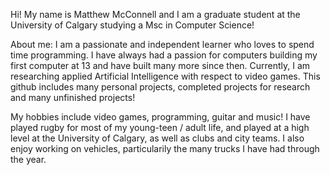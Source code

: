 Hi! My name is Matthew McConnell and I am a graduate student at the University of Calgary studying a Msc in Computer Science!

About me:
I am a passionate and independent learner who loves to spend time programming. I have always had a passion for computers building my first computer at 13 and have built many more since then. Currently, I am researching applied Artificial Intelligence with respect to video games. This github includes many personal projects, completed projects for research and many unfinished projects! 

My hobbies include video games, programming, guitar and music! I have played rugby for most of my young-teen / adult life, and played at a high level at the University of Calgary, as well as clubs and city teams. I also enjoy working on vehicles, particularily the many trucks I have had through the year.
<!---
matthew-mcc/matthew-mcc is a ✨ special ✨ repository because its `README.md` (this file) appears on your GitHub profile.
You can click the Preview link to take a look at your changes.
--->

